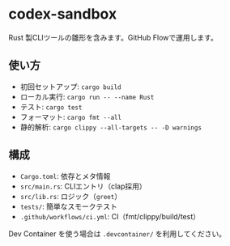 # codex-sandbox

Rust 製CLIツールの雛形を含みます。GitHub Flowで運用します。

## 使い方

- 初回セットアップ: `cargo build`
- ローカル実行: `cargo run -- --name Rust`
- テスト: `cargo test`
- フォーマット: `cargo fmt --all`
- 静的解析: `cargo clippy --all-targets -- -D warnings`

## 構成

- `Cargo.toml`: 依存とメタ情報
- `src/main.rs`: CLIエントリ（clap採用）
- `src/lib.rs`: ロジック（`greet`）
- `tests/`: 簡単なスモークテスト
- `.github/workflows/ci.yml`: CI（fmt/clippy/build/test）

Dev Container を使う場合は `.devcontainer/` を利用してください。
